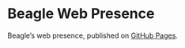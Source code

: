 # Beagle Web Presence

Beagle’s web presence, published on [GitHub Pages](https://m1cm1c.github.io/Beagle/branches/spelling-errors).